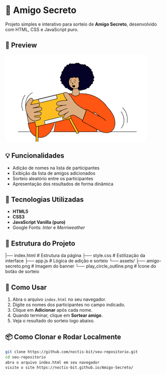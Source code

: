 # 🎁 Amigo Secreto

Projeto simples e interativo para sorteio de **Amigo Secreto**, desenvolvido com HTML, CSS e JavaScript puro.

## 📸 Preview

![Preview da aplicação](assets/amigo-secreto.png)

## 💡 Funcionalidades

- Adição de nomes na lista de participantes
- Exibição da lista de amigos adicionados
- Sorteio aleatório entre os participantes
- Apresentação dos resultados de forma dinâmica

## 🚀 Tecnologias Utilizadas

- **HTML5**
- **CSS3**
- **JavaScript Vanilla (puro)**
- Google Fonts: *Inter* e *Merriweather*

## 📁 Estrutura do Projeto


|── index.html # Estrutura da página
├── style.css # Estilização da interface
├── app.js # Lógica de adição e sorteio
└── assets/
├── amigo-secreto.png # Imagem do banner
└── play_circle_outline.png # Ícone do botão de sorteio






## 🧠 Como Usar

1. Abra o arquivo `index.html` no seu navegador.
2. Digite os nomes dos participantes no campo indicado.
3. Clique em **Adicionar** após cada nome.
4. Quando terminar, clique em **Sortear amigo**.
5. Veja o resultado do sorteio logo abaixo.

## 📦 Como Clonar e Rodar Localmente

```bash
git clone https://github.com/noctis-bit/seu-repositorio.git
cd seu-repositorio
abra o arquivo index.html em seu navegador
visite o site https://noctis-bit.github.io/Amigo-Secreto/





